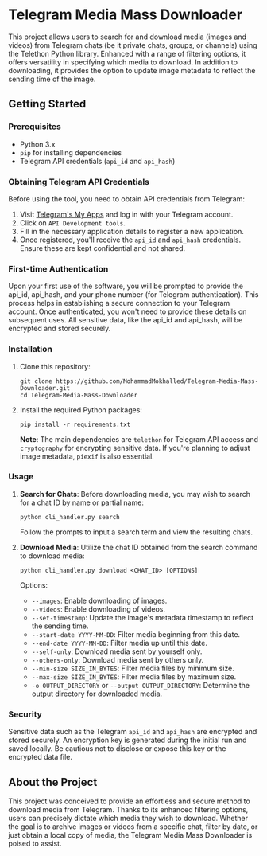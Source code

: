 # Telegram Media Mass Downloader

This project allows users to search for and download media (images and videos) from Telegram chats (be it private chats, groups, or channels) using the Telethon Python library. Enhanced with a range of filtering options, it offers versatility in specifying which media to download. In addition to downloading, it provides the option to update image metadata to reflect the sending time of the image.

## Getting Started

### Prerequisites

- Python 3.x
- `pip` for installing dependencies
- Telegram API credentials (`api_id` and `api_hash`)

### Obtaining Telegram API Credentials

Before using the tool, you need to obtain API credentials from Telegram:

1. Visit [Telegram's My Apps](https://my.telegram.org/auth) and log in with your Telegram account.
2. Click on `API Development tools`.
3. Fill in the necessary application details to register a new application.
4. Once registered, you'll receive the `api_id` and `api_hash` credentials. Ensure these are kept confidential and not shared.

### First-time Authentication

Upon your first use of the software, you will be prompted to provide the api_id, api_hash, and your phone number (for Telegram authentication). This process helps in establishing a secure connection to your Telegram account. Once authenticated, you won't need to provide these details on subsequent uses. All sensitive data, like the api_id and api_hash, will be encrypted and stored securely.

### Installation

1. Clone this repository:

   ```
   git clone https://github.com/MohammadMokhalled/Telegram-Media-Mass-Downloader.git
   cd Telegram-Media-Mass-Downloader
   ```

2. Install the required Python packages:

   ```
   pip install -r requirements.txt
   ```

   **Note**: The main dependencies are `telethon` for Telegram API access and `cryptography` for encrypting sensitive data. If you're planning to adjust image metadata, `piexif` is also essential.

### Usage

1. **Search for Chats**: Before downloading media, you may wish to search for a chat ID by name or partial name:

   ```
   python cli_handler.py search
   ```

   Follow the prompts to input a search term and view the resulting chats.

2. **Download Media**: Utilize the chat ID obtained from the search command to download media:

   ```
   python cli_handler.py download <CHAT_ID> [OPTIONS]
   ```

   Options:
   - `--images`: Enable downloading of images.
   - `--videos`: Enable downloading of videos.
   - `--set-timestamp`: Update the image's metadata timestamp to reflect the sending time.
   - `--start-date YYYY-MM-DD`: Filter media beginning from this date.
   - `--end-date YYYY-MM-DD`: Filter media up until this date.
   - `--self-only`: Download media sent by yourself only.
   - `--others-only`: Download media sent by others only.
   - `--min-size SIZE_IN_BYTES`: Filter media files by minimum size.
   - `--max-size SIZE_IN_BYTES`: Filter media files by maximum size.
   - `-o OUTPUT_DIRECTORY` or `--output OUTPUT_DIRECTORY`: Determine the output directory for downloaded media.

### Security

Sensitive data such as the Telegram `api_id` and `api_hash` are encrypted and stored securely. An encryption key is generated during the initial run and saved locally. Be cautious not to disclose or expose this key or the encrypted data file.

## About the Project

This project was conceived to provide an effortless and secure method to download media from Telegram. Thanks to its enhanced filtering options, users can precisely dictate which media they wish to download. Whether the goal is to archive images or videos from a specific chat, filter by date, or just obtain a local copy of media, the Telegram Media Mass Downloader is poised to assist.
